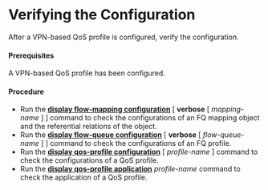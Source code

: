 Verifying the Configuration
===========================

After a VPN-based QoS profile is configured, verify the configuration.

#### Prerequisites

A VPN-based QoS profile has been configured.


#### Procedure

* Run the [**display flow-mapping configuration**](cmdqueryname=display+flow-mapping+configuration) [ **verbose** [ *mapping-name* ] ] command to check the configurations of an FQ mapping object and the referential relations of the object.
* Run the [**display flow-queue configuration**](cmdqueryname=display+flow-queue+configuration) [ **verbose** [ *flow-queue-name* ] ] command to check the configurations of an FQ profile.
* Run the [**display qos-profile configuration**](cmdqueryname=display+qos-profile+configuration) [ *profile-name* ] command to check the configurations of a QoS profile.
* Run the [**display qos-profile application**](cmdqueryname=display+qos-profile+application) *profile-name* command to check the application of a QoS profile.